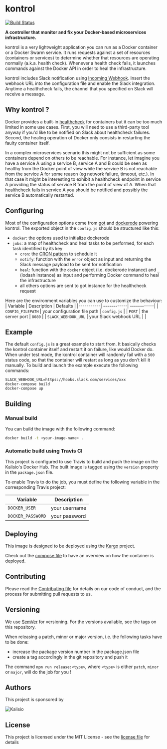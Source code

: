 # kontrol

[![Build Status](https://travis-ci.com/kalisio/kontrol.png?branch=master)](https://travis-ci.com/kalisio/kontrol)

**A controller that monitor and fix your Docker-based microservices infrastructure.**

kontrol is a very lightweight application you can run as a Docker container or a Docker Swarm service. It runs requests against a set of resources (containers or services) to determine whether that resources are operating normally (a.k.a. health check). Whenever a health check fails, it launches commands against the Docker API in order to heal the infrastructure.

kontrol includes Slack notification using [Incoming Webhook](https://api.slack.com/messaging/webhooks). Insert the webhook URL into the configuration file and enable the Slack integration. Anytime a healthcheck fails, the channel that you specified on Slack will receive a message.

## Why kontrol ?

Docker provides a built-in [healthcheck](https://docs.docker.com/engine/reference/builder/#healthcheck) for containers but it can be too much limited in some use cases. First, you will need to use a third-party tool anyway if you'd like to be notified on Slack about healthcheck failures. Second, the healing operation of Docker only consists in restarting the faulty container itself.

In a complex microservices scenario this might not be sufficient as some containers depend on others to be reachable. For instance, let imagine you have a service A using a service B, service A and B could be seen as healthy from the Docker point of view while the service B is not reachable from the service A for some reason (eg network failure, timeout, etc.). In that case it might be interesting to exhibit a healthcheck endpoint in service A providing the status of service B from the point of view of A. When that healthcheck fails in service A you should be notified and possibly the service B automatically restarted.

## Configuring

Most of the configuration options come from [got](https://github.com/sindresorhus/got) and [dockerode](https://github.com/apocas/dockerode) powering kontrol. The exported object in the `config.js` should be structured like this:
* `docker`: the options used to initialize dockerode
* `jobs`: a map of healthcheck and heal tasks to be performed, for each task identified by its key
  * `cron`: the [CRON pattern](https://github.com/kelektiv/node-cron) to schedule it
  * `notify`: function with the `error` object as input and returning the Slack message payload to be sent for notification
  * `heal`: function with the `docker` object (i.e. dockerode instance) and `_` (lodash instance) as input and performing Docker command to heal the infrastructure
  * all others options are sent to got instance for the healthcheck request

Here are the environment variables you can use to customize the behaviour:
| Variable  | Description | Defaults |
|-----------| ------------| ------------|
| `CONFIG_FILEPATH` | your configuration file path | `config.js` |
| `PORT` | the server port | `8080` |
| `SLACK_WEBHOOK_URL` | your Slack webhook URL |  |

## Example

The default `config.js` is a great example to start from. It basically checks the kontrol container itself and restart it on failure, like would Docker do. When under test mode, the kontrol container will randomly fail with a `500` status code, so that the container will restart as long as you don't kill it manually. To build and launch the example execute the following commands:
```
SLACK_WEBHOOK_URL=https://hooks.slack.com/services/xxx
docker-compose build
docker-compose up
```

## Building

### Manual build 

You can build the image with the following command:

```bash
docker build -t <your-image-name> .
```

### Automatic build using Travis CI

This project is configured to use Travis to build and push the image on the Kalisio's Docker Hub.
The built image is tagged using the `version` property in the `package.json` file.

To enable Travis to do the job, you must define the following variable in the corresponding Travis project:

| Variable  | Description |
|-----------| ------------|
| `DOCKER_USER` | your username |
| `DOCKER_PASSWORD` | your password |

## Deploying

This image is designed to be deployed using the [Kargo](https://kalisio.github.io/kargo/) project.

Check out the [compose file](https://github.com/kalisio/kargo/blob/master/deploy/kontrol.yml) to have an overview on how the container is deployed.

## Contributing

Please read the [Contributing file](./.github/CONTRIBUTING.md) for details on our code of conduct, and the process for submitting pull requests to us.

## Versioning

We use [SemVer](https://semver.org/) for versioning. For the versions available, see the tags on this repository.

When releasing a patch, minor or major version, i.e. the following tasks have to be done:
- increase the package version number in the package.json file
- create a tag accordingly in the git repository and push it

The command `npm run release:<type>`, where  `<type>` is either `patch`, `minor` or `major`, will do the job for you ! 

## Authors

This project is sponsored by 

![Kalisio](https://s3.eu-central-1.amazonaws.com/kalisioscope/kalisio/kalisio-logo-black-256x84.png)

## License

This project is licensed under the MIT License - see the [license file](./LICENSE.md) for details
